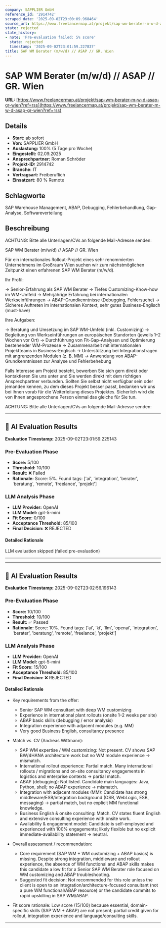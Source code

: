 ```yaml
---
company: SAPPLIER GmbH
reference_id: '2914742'
scraped_date: '2025-09-02T23:00:09.968464'
source_url: https://www.freelancermap.at/projekt/sap-wm-berater-m-w-d-asap-gr-wien?ref=rss
state: rejected
state_history:
- note: 'Pre-evaluation failed: 5% score'
  state: rejected
  timestamp: '2025-09-02T23:01:59.227837'
title: SAP WM Berater (m/w/d) // ASAP // GR. Wien
---
```



# SAP WM Berater (m/w/d) // ASAP // GR. Wien
**URL:** [https://www.freelancermap.at/projekt/sap-wm-berater-m-w-d-asap-gr-wien?ref=rss](https://www.freelancermap.at/projekt/sap-wm-berater-m-w-d-asap-gr-wien?ref=rss)
## Details
- **Start:** ab sofort
- **Von:** SAPPLIER GmbH
- **Auslastung:** 100% (5 Tage pro Woche)
- **Eingestellt:** 02.09.2025
- **Ansprechpartner:** Roman Schröder
- **Projekt-ID:** 2914742
- **Branche:** IT
- **Vertragsart:** Freiberuflich
- **Einsatzart:** 80
                                                % Remote

## Schlagworte
SAP Warehouse Management, ABAP, Debugging, Fehlerbehandlung, Gap-Analyse, Softwareverteilung

## Beschreibung
ACHTUNG: Bitte alle Unterlagen/CVs an folgende Mail-Adresse senden:

SAP WM Berater (m/w/d) // ASAP // GR. Wien

Für ein internationales Rollout-Projekt eines sehr renommierten Unternehmens im Großraum Wien suchen wir zum nächstmöglichen Zeitpunkt einen erfahrenen SAP WM Berater (m/w/d).

Ihr Profil:

-> Senior-Erfahrung als SAP WM Berater
-> Tiefes Customizing-Know-how im WM-Umfeld
-> Mehrjährige Erfahrung bei internationalen Werkseinführungen
-> ABAP-Grundkenntnisse (Debugging, Fehlersuche)
-> Sicheres Auftreten im internationalen Kontext, sehr gutes Business-Englisch (must-have)

Ihre Aufgaben:

-> Beratung und Umsetzung im SAP WM-Umfeld (inkl. Customizing)
-> Begleitung von Werkseinführungen an europäischen Standorten (jeweils 1–2 Wochen vor Ort)
-> Durchführung von Fit-Gap-Analysen und Optimierung bestehender WM-Prozesse
-> Zusammenarbeit mit internationalen Projektteams in Business-Englisch
-> Unterstützung bei Integrationsfragen mit angrenzenden Modulen (z. B. MM)
-> Anwendung von ABAP-Grundkenntnissen zur Analyse und Fehlerbehebung

Falls Interesse am Projekt besteht, bewerben Sie sich gern direkt oder kontaktieren Sie uns unter und Sie werden direkt mit dem richtigen Ansprechpartner verbunden. Sollten Sie selbst nicht verfügbar sein oder jemanden kennen, zu dem dieses Projekt besser passt, bedanken wir uns bei Ihnen vorab für die Weiterleitung dieses Projektes. Sicherlich wird die von Ihnen angesprochene Person einmal das gleiche für Sie tun.

ACHTUNG: Bitte alle Unterlagen/CVs an folgende Mail-Adresse senden:

---

## 🤖 AI Evaluation Results

**Evaluation Timestamp:** 2025-09-02T23:01:59.225143

### Pre-Evaluation Phase
- **Score:** 5/100
- **Threshold:** 10/100
- **Result:** ❌ Failed
- **Rationale:** Score: 5%. Found tags: ['ai', 'integration', 'berater', 'beratung', 'remote', 'freelance', 'projekt']

### LLM Analysis Phase
- **LLM Provider:** OpenAI
- **LLM Model:** gpt-5-mini
- **Fit Score:** 0/100
- **Acceptance Threshold:** 85/100
- **Final Decision:** ❌ REJECTED

#### Detailed Rationale
LLM evaluation skipped (failed pre-evaluation)

---


---

## 🤖 AI Evaluation Results

**Evaluation Timestamp:** 2025-09-02T23:02:56.196143

### Pre-Evaluation Phase
- **Score:** 10/100
- **Threshold:** 10/100
- **Result:** ✅ Passed
- **Rationale:** Score: 10%. Found tags: ['ai', 'ki', 'llm', 'openai', 'integration', 'berater', 'beratung', 'remote', 'freelance', 'projekt']

### LLM Analysis Phase
- **LLM Provider:** OpenAI
- **LLM Model:** gpt-5-mini
- **Fit Score:** 15/100
- **Acceptance Threshold:** 85/100
- **Final Decision:** ❌ REJECTED

#### Detailed Rationale
- Key requirements from the offer:
  - Senior SAP WM consultant with deep WM customizing
  - Experience in international plant rollouts (onsite 1–2 weeks per site)
  - ABAP basic skills (debugging / error analysis)
  - Integration experience with adjacent modules (e.g. MM)
  - Very good Business English, consultancy presence

- Match vs. CV (Andreas Wittmann):
  - SAP WM expertise / WM customizing: Not present. CV shows SAP BW/4HANA architecture work but no WM module experience → mismatch.
  - International rollout experience: Partial match. Many international rollouts / migrations and on-site consultancy engagements in logistics and enterprise contexts → partial match.
  - ABAP (debugging): Not listed. Candidate main languages: Java, Python, shell; no ABAP experience → mismatch.
  - Integration with adjacent modules (MM): Candidate has strong middleware/ESB/integration background (OSB, WebLogic, ESB, messaging) → partial match, but no explicit MM functional knowledge.
  - Business English & onsite consulting: Match. CV states fluent English and extensive consulting experience with onsite work.
  - Availability & engagement model: Candidate is self-employed and experienced with 100% engagements; likely flexible but no explicit immediate-availability statement → neutral.

- Overall assessment / recommendation:
  - Core requirement (SAP WM + WM customizing + ABAP basics) is missing. Despite strong integration, middleware and rollout experience, the absence of WM functional and ABAP skills makes this candidate a low fit for a Senior SAP WM Berater role focused on WM customizing and ABAP troubleshooting.
  - Suggested fit decision: Not recommended for this role unless the client is open to an integration/architecture-focused consultant (not a pure WM functional/ABAP resource) or the candidate commits to rapid upskilling in SAP WM/ABAP.

- Fit score rationale: Low score (15/100) because essential, domain-specific skills (SAP WM + ABAP) are not present; partial credit given for rollout, integration experience and language/consulting skills.

---
